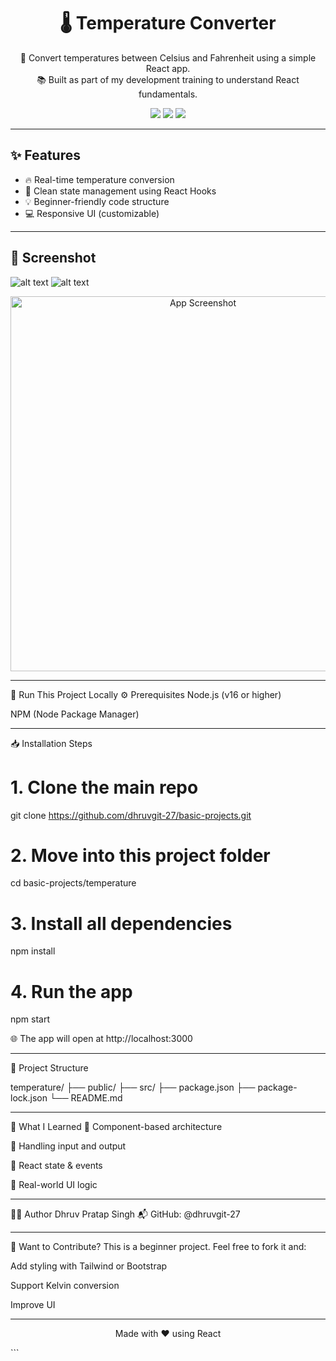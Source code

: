 <h1 align="center">🌡️ Temperature Converter</h1>

<p align="center">
  🔁 Convert temperatures between Celsius and Fahrenheit using a simple React app.<br/>
  📚 Built as part of my development training to understand React fundamentals.
</p>

<div align="center">
  <img src="https://img.shields.io/badge/Tech-React-blue?style=flat-square" />
  <img src="https://img.shields.io/badge/Level-Beginner-green?style=flat-square" />
  <img src="https://img.shields.io/badge/Status-Completed-success?style=flat-square" />
</div>

---

## ✨ Features

- 🔥 Real-time temperature conversion
- 🧠 Clean state management using React Hooks
- 💡 Beginner-friendly code structure
- 💻 Responsive UI (customizable)

---

## 📸 Screenshot

![alt text](<Screenshot 2025-05-10 002939.png>)
![alt text](<Screenshot 2025-05-10 002959.png>)
<p align="center">
<img src=".Screenshot 2025-05-10 002916.png" alt="App Screenshot" width="600"/>
</p>



---

🚀 Run This Project Locally
⚙️ Prerequisites
Node.js (v16 or higher)

NPM (Node Package Manager)

---

📥 Installation Steps

# 1. Clone the main repo
git clone https://github.com/dhruvgit-27/basic-projects.git

# 2. Move into this project folder
cd basic-projects/temperature

# 3. Install all dependencies
npm install

# 4. Run the app
npm start

🌐 The app will open at http://localhost:3000

---

📁 Project Structure

temperature/
├── public/
├── src/
├── package.json
├── package-lock.json
└── README.md

---

🧠 What I Learned
🔹 Component-based architecture

🔹 Handling input and output

🔹 React state & events

🔹 Real-world UI logic

---

👨‍💻 Author
Dhruv Pratap Singh
📬 GitHub: @dhruvgit-27

---

💬 Want to Contribute?
This is a beginner project. Feel free to fork it and:

Add styling with Tailwind or Bootstrap

Support Kelvin conversion

Improve UI

---

<p align="center"> Made with ❤️ using React </p> ```